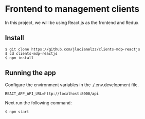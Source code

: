 # Frontend to management clients

In this project, we will be using React.js as the frontend and Redux.

## Install

    $ git clone https://github.com/jlucianolzz/clients-mdp-reactjs
    $ cd clients-mdp-reactjs
    $ npm install

## Running the app

Configure the environment variables in the ./.env.development file.

    REACT_APP_API_URL=http://localhost:8000/api

Next run the following command:

    $ npm start
